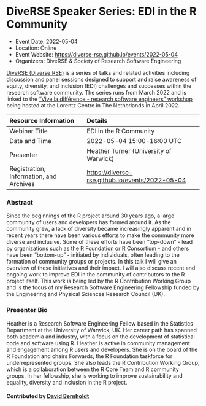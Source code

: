 # DiveRSE Speaker Series: EDI in the R Community

- Event Date: 2022-05-04
- Location: Online
- Event Website: https://diverse-rse.github.io/events/2022-05-04
- Organizers: DiveRSE & Society of Research Software Engineering


[DiveRSE (Diverse RSE)](https://diverse-rse.github.io/) is a series of talks and related activities including
discussion and panel sessions designed to support and raise
awareness of equity, diversity, and inclusion (EDI) challenges and successes within the research
software community. The series runs from March 2022 and is linked to
the [“Vive la différence - research software engineers” workshop](https://www.researchsoft.org/events/2022-04/)
being hosted at the Lorentz Centre in The Netherlands in April 2022.



Resource Information | Details
:--- | :---
Webinar Title | EDI in the R Community
Date and Time | 2022-05-04 15:00-16:00 UTC
Presenter | Heather Turner (University of Warwick)
Registration, Information, and Archives | 	<https://diverse-rse.github.io/events/2022-05-04>


### Abstract

Since the beginnings of the R project around 30 years ago, a large community of users and developers has formed around it. As the community grew, a lack of diversity became increasingly apparent and in recent years there have been various efforts to make the community more diverse and inclusive. Some of these efforts have been “top-down” - lead by organizations such as the R Foundation or R Consortium - and others have been “bottom-up” - initiated by individuals, often leading to the formation of community groups or projects. In this talk I will give an overview of these initiatives and their impact. I will also discuss recent and ongoing work to improve EDI in the community of contributors to the R project itself. This work is being led by the R Contribution Working Group and is the focus of my Research Software Engineering Fellowship funded by the Engineering and Physical Sciences Research Council (UK).

### Presenter Bio

Heather is a Research Software Engineering Fellow based in the Statistics Department at the University of Warwick, UK. Her career path has spanned both academia and industry, with a focus on the development of statistical code and software using R. Heather is active in community management and engagement among R users and developers. She is on the board of the R Foundation and chairs Forwards, the R Foundation taskforce for underrepresented groups. She also leads the R Contribution Working Group, which is a collaboration between the R Core Team and R community groups. In her fellowship, she is working to improve sustainability and equality, diversity and inclusion in the R project.



#### Contributed by [David Bernholdt](https://github.com/bernhold)

<!---
Publish: yes
Topics: inclusivity, strategies for more effective teams, online learning
--->
